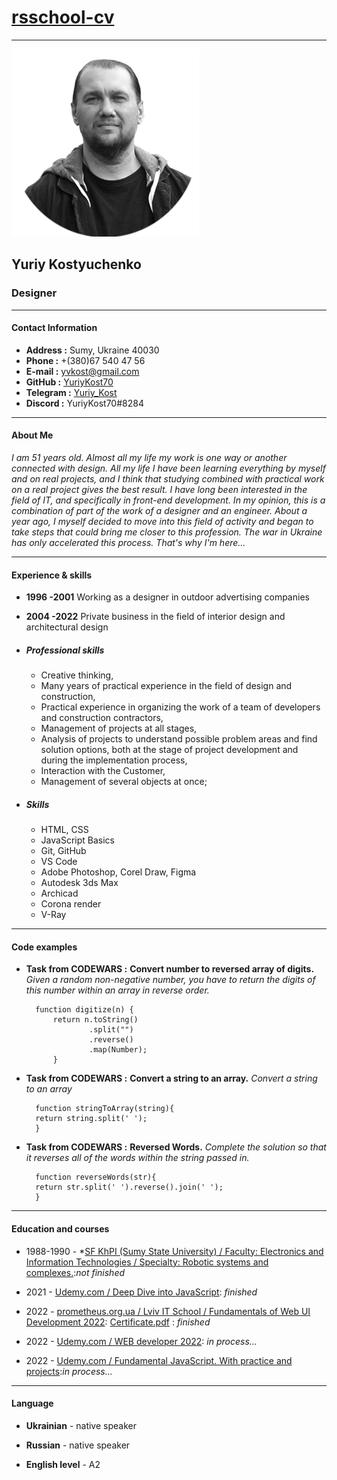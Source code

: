 # [rsschool-cv](https://YuriyKost70.github.io/rsschool-cv/cv)

---

![myPhotoCrop](img/myPhotoCrop%20100pxx100px.png "myPhoto")

## Yuriy Kostyuchenko

### Designer

---

#### Contact Information

* **Address :**       Sumy, Ukraine 40030
* **Phone :**         +(380)67 540 47 56
* **E-mail :**    yvkost@gmail.com
* **GitHub :**  [YuriyKost70](https://github.com/YuriyKost70)
* **Telegram :**  [Yuriy_Kost](https://t.me/Yuriy_Kost)
* **Discord :**  YuriyKost70#8284

---

#### About Me

*I am 51 years old. Almost all my life my work is one way or another connected with design. All my life I have been learning everything by myself and on real projects, and I think that studying combined with practical work on a real project gives the best result. I have long been interested in the field of IT, and specifically in front-end development. In my opinion, this is a combination of part of the work of a designer and an engineer. About a year ago, I myself decided to move into this field of activity and began to take steps that could bring me closer to this profession. The war in Ukraine has only accelerated this process. That's why I'm here...*

---

#### Experience & skills

* **1996 -2001** Working as a designer in outdoor advertising companies
* **2004 -2022** Private business in the field of interior design and architectural design

* ##### Professional skills

  * Creative thinking,
  * Many years of practical experience in the field of design and construction,
  * Practical experience in organizing the work of a team of developers and construction contractors,
  * Management of projects at all stages,
  * Analysis of projects to understand possible problem areas and find solution options, both at the stage of project development and during the implementation process,
  * Interaction with the Customer,
  * Management of several objects at once;

* ##### Skills

  * HTML, CSS
  * JavaScript Basics
  * Git, GitHub
  * VS Code
  * Adobe Photoshop, Corel Draw, Figma
  * Autodesk 3ds Max
  * Archicad
  * Corona render
  * V-Ray

---

#### Code examples

* **Task from CODEWARS :**  **Convert number to reversed array of digits.**
*Given a random non-negative number, you have to return the digits of this number within an array in reverse order.*

        function digitize(n) {
            return n.toString()
                    .split("")
                    .reverse()
                    .map(Number);
            }
* **Task from CODEWARS :**  **Convert a string to an array.**
*Convert a string to an array*

        function stringToArray(string){
        return string.split(' ');
        }

* **Task from CODEWARS :**  **Reversed Words.**
*Complete the solution so that it reverses all of the words within the string passed in.*

        function reverseWords(str){
        return str.split(' ').reverse().join(' ');
        }

---

#### Education and courses

* 1988-1990 - *[SF KhPI (Sumy State University) / Faculty: Electronics and Information Technologies / Specialty: Robotic systems and complexes.](https://sumdu.edu.ua/uk/):*not finished*

* 2021 - [Udemy.com / Deep Dive into JavaScript](https://www.udemy.com/course/intensive-js/): *finished*

* 2022 - [prometheus.org.ua / Lviv IT School / Fundamentals of Web UI Development 2022](https://courses.prometheus.org.ua/courses/course-v1:LITS+114+2022_T2/course/): [Certificate.pdf](https://courses.prometheus.org.ua:18090/downloads/0b999b077c8341b4a46e84b88ffaf122/Certificate.pdf) : *finished*

* 2022 - [Udemy.com / WEB developer 2022](https://www.udemy.com/course/webdeveloper/): *in process...*

* 2022 - [Udemy.com / Fundamental JavaScript. With practice and projects](https://www.udemy.com/course/fundamental-javascript/):*in process...*

---

#### Language

* **Ukrainian** - native speaker

* **Russian** - native speaker

* **English level** - A2
